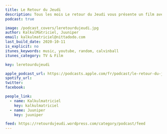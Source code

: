 ```yaml
---
title: Le Retour du Jeudi
description: Tous les mois Le retour du Jeudi vous présente un film avec beaucoup de mauvaise foi et très peu de culture ciné.
podcast: true

image: /podcast_covers/leretourdujeudi.jpg
author: KalkulMatriciel, Juuniper
email: kalkulmatriciel@nittadodo.com
last_build_date: 2020-10-11
is_explicit: no
itunes_keywords: music, youtube, random, calvinball
itunes_category: TV & Film

key: leretourdujeudi

apple_podcast_url: https://podcasts.apple.com/fr/podcast/le-retour-du-jeudi/id1453862071
spotify_url: 
twitter:
facebook:

people_link: 
  - name: Kalkulmatriciel
    key: kalkulmatriciel
  - name: Juuniper
    key: juuniper

feed: https://retourdujeudi.wordpress.com/category/podcast/feed
---
```


<Podcast/>

<!-- #### [Retrouvez pour l'instant tous les épisodes du Retour du Jeudi sur le blog Wordpress](https://retourdujeudi.wordpress.com/) -->